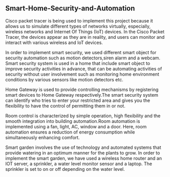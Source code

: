 ## Smart-Home-Security-and-Automation
Cisco packet tracer is being used to implement this project because it allows us to simulate different types of networks virtually, especially, wireless networks and
Internet Of Things (IoT) devices. In the Cisco Packet Tracer, the devices appear as they are in reality, and users can monitor and interact with various wireless
and IoT devices.

In order to implement smart security, we used different smart object for security automation such as motion detectors,siren alarm and a webcam. Smart security system is used in a home that include smart object to improve security activities in advance, that can be automating activities of security without user involvement such as monitoring home environment conditions by various sensors like motion detectors etc.

Home Gateway is used to provide controlling mechanisms by registering smart devices to Home Gateway respectively.The smart security system can identify who tries to enter your restricted area and gives you the flexibility to have the control of permitting them in or not.

Room control is characterized by simple operation, high flexibility and the smooth integration into building automation.Room automation is implemented using a fan, light, AC, window and a door. Here, room automation ensures a reduction of energy consumption while simultaneously enhancing comfort.

Smart garden involves the use of technology and automated systems that provide watering in an optimum manner for the plants to grow.
In order to implement the smart garden, we have used a wireless home router and an IOT server, a sprinkler, a water level monitor sensor and a laptop. The sprinkler is set to on or off depending on the water level.
